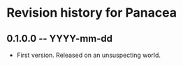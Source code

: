 # Revision history for Panacea

## 0.1.0.0 -- YYYY-mm-dd

* First version. Released on an unsuspecting world.

